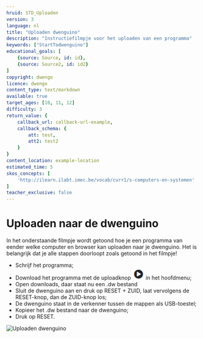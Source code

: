 ```yaml
---
hruid: STD_Uploaden
version: 3
language: nl
title: "Uploaden dwenguino"
description: "Instructiefilmpje voor het uploaden van een programma"
keywords: ["StartTodwenguino"]
educational_goals: [
    {source: Source, id: id}, 
    {source: Source2, id: id2}
]
copyright: dwengo
licence: dwengo
content_type: text/markdown
available: true
target_ages: [10, 11, 12]
difficulty: 3
return_value: {
    callback_url: callback-url-example,
    callback_schema: {
        att: test,
        att2: test2
    }
}
content_location: example-location
estimated_time: 5
skos_concepts: [
    'http://ilearn.ilabt.imec.be/vocab/curr1/s-computers-en-systemen'
]
teacher_exclusive: false
---
```

# Uploaden naar de dwenguino

In het onderstaande filmpje wordt getoond hoe je een programma van eender welke computer en browser kan uploaden naar je dwenguino.
Het is belangrijk dat je alle stappen doorloopt zoals getoond in het filmpje!

* Schrijf het programma;
* Download het programma met de uploadknop ![](embed/upload.png "Uploaden") in het hoofdmenu;
* Open downloads, daar staat nu een .dw bestand
* Sluit de dwenguino aan en druk op RESET + ZUID, laat vervolgens de RESET-knop, dan de ZUID-knop los;
* De dwenguino staat in de verkenner tussen de mappen als USB-toestel;
* Kopieer het .dw bestand naar de dwenguino;
* Druk op RESET.

![](@youtube/https://www.youtube.com/embed/VpAXLlT_JP0 "Uploaden dwenguino")